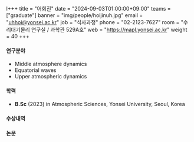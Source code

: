 I+++
title = "어회진"
date = "2024-09-03T01:00:00+09:00"
teams = ["graduate"]
banner = "img/people/hoijinuh.jpg"
email = "uhhoi@yonsei.ac.kr"
job = "석사과정"
phone = "02-2123-7627"
room = "수리대기물리 연구실 / 과학관 529A호"
web = "https://mapl.yonsei.ac.kr"
weight = 40
+++

#### 연구분야
 + Middle atmosphere dynamics
 + Equatorial waves
 + Upper atmospheric dynamics

#### 학력
 + **B.Sc** (2023) in Atmospheric Sciences, Yonsei University, Seoul, Korea

#### 수상내역

#### 논문
